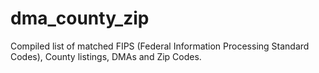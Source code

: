 # dma_county_zip
Compiled list of matched FIPS (Federal Information Processing Standard Codes), County listings, DMAs and Zip Codes. 
